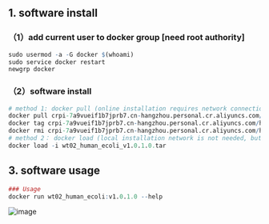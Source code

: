 ## 1. software install
### （1）add current user to docker group [need root authority]
```r
sudo usermod -a -G docker $(whoami)
sudo service docker restart
newgrp docker
```
### （2）software install

```r
# method 1: docker pull (online installation requires network connection) slow
docker pull crpi-7a9vueif1b7jprb7.cn-hangzhou.personal.cr.aliyuncs.com/huangxin970221/wt02_human_ecoli:v1.0.1.0
docker tag crpi-7a9vueif1b7jprb7.cn-hangzhou.personal.cr.aliyuncs.com/huangxin970221/wt02_human_ecoli:v1.0.1.0 wt02_human_ecoli:v1.0.1.0
docker rmi crpi-7a9vueif1b7jprb7.cn-hangzhou.personal.cr.aliyuncs.com/huangxin970221/wt02_human_ecoli:v1.0.1.0
# method 2： docker load (local installation network is not needed, but you should provide wt02_human_ecoli_v1.0.1.0.tar files)
docker load -i wt02_human_ecoli_v1.0.1.0.tar
```
## 3. software usage
```r
### Usage 
docker run wt02_human_ecoli:v1.0.1.0 --help
```
![image](https://github.com/user-attachments/assets/c0bf0b9c-0592-483d-bed2-2f6316ec32c3)

